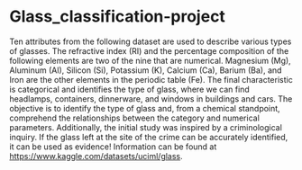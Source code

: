 # Glass_classification-project
Ten attributes from the following dataset are used to describe various types of glasses. The refractive index (RI) and the percentage composition of the following elements are two of the nine that are numerical. Magnesium (Mg), Aluminum (Al), Silicon (Si), Potassium (K), Calcium (Ca), Barium (Ba), and Iron are the other elements in the periodic table (Fe). The final characteristic is categorical and identifies the type of glass, where we can find headlamps, containers, dinnerware, and windows in buildings and cars. The objective is to identify the type of glass and, from a chemical standpoint, comprehend the relationships between the category and numerical parameters. Additionally, the initial study was inspired by a criminological inquiry. If the glass left at the site of the crime can be accurately identified, it can be used as evidence! Information can be found at https://www.kaggle.com/datasets/uciml/glass.
